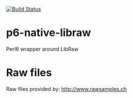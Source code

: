 [![Build Status](https://travis-ci.org/cono/p6-native-libraw.svg?branch=master)](https://travis-ci.org/cono/p6-native-libraw)

# p6-native-libraw
Perl6 wrapper around LibRaw

# Raw files
Raw files provided by: http://www.rawsamples.ch
